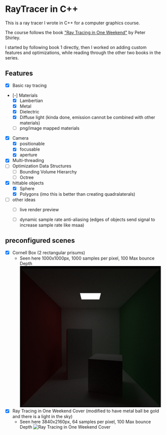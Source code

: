 # RayTracer in C++

This is a ray tracer I wrote in C++ for a computer graphics course. 

The course follows the book ["Ray Tracing in One Weekend"](https://raytracing.github.io/) by Peter Shirley. 
 
I started by following book 1 directly, then I worked on adding custom features and optimizations, while reading through the other two books in the series.


## Features
- [x] Basic ray tracing
- [-] Materials
    - [x] Lambertian
    - [x] Metal
    - [x] Dielectric
    - [x] Diffuse light (kinda done, emission cannot be combined with other materials) 
    - [ ] png/image mapped materials
- [x] Camera
    - [x] positionable
    - [x] focusable
    - [x] aperture
- [x] Multi-threading
- [ ] Optimization Data Structures
    - [ ] Bounding Volume Hierarchy 
    - [ ] Octree 
- [x] hittable objects
    - [x] Sphere
    - [x] Polygons (imo this is better than creating quadralaterals)
- [ ] other ideas
    - [ ] live render preview 
    - [ ] dynamic sample rate anti-aliasing (edges of objects send signal to increase sample rate like msaa)



## preconfigured scenes 
- [x] Cornell Box (2 rectangular prisums)
    - Seen here 1000x1000px, 1000 samples per pixel, 100 Max bounce Depth ![Cornell Box](.\BestImages\CornellBox1000sols1000px100bnc.png)
- [x] Ray Tracing in One Weekend Cover (modified to have metal ball be gold and there is a light in the sky)
    - Seen here 3840x2160px, 64 samples per pixel, 100 Max bounce Depth ![Ray Tracing in One Weekend Cover](.\BestImages\4k64x.png)